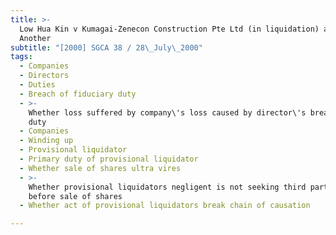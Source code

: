 ```yaml
---
title: >-
  Low Hua Kin v Kumagai-Zenecon Construction Pte Ltd (in liquidation) and
  Another
subtitle: "[2000] SGCA 38 / 28\_July\_2000"
tags:
  - Companies
  - Directors
  - Duties
  - Breach of fiduciary duty
  - >-
    Whether loss suffered by company\'s loss caused by director\'s breach of
    duty
  - Companies
  - Winding up
  - Provisional liquidator
  - Primary duty of provisional liquidator
  - Whether sale of shares ultra vires
  - >-
    Whether provisional liquidators negligent is not seeking third party advise
    before sale of shares
  - Whether act of provisional liquidators break chain of causation

---
```


